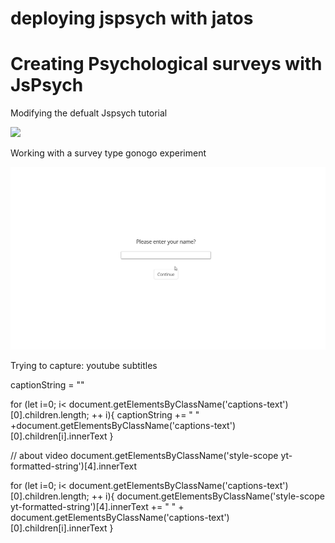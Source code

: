 # deploying jspsych with jatos
# Creating Psychological surveys with JsPsych

Modifying the defualt Jspsych tutorial

![](food.gif)

Working with a survey type gonogo experiment

![](cookie.gif)


Trying to capture: youtube subtitles

captionString = ""

for (let i=0; i< document.getElementsByClassName('captions-text')[0].children.length; ++ i){
    captionString += " " +document.getElementsByClassName('captions-text')[0].children[i].innerText
}

// about video
document.getElementsByClassName('style-scope yt-formatted-string')[4].innerText 

for (let i=0; i< document.getElementsByClassName('captions-text')[0].children.length; ++ i){
    document.getElementsByClassName('style-scope yt-formatted-string')[4].innerText += " " + document.getElementsByClassName('captions-text')[0].children[i].innerText
}